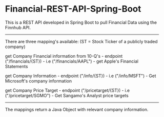 # Financial-REST-API-Spring-Boot

This is a REST API developed in Spring Boot to pull Financial Data using the Finnhub API.
______________________________________________________________________________________________________________________________



There are three mapping's available: (ST = Stock Ticker of a publicly traded company)




get Company Financial information from 10-Q's - endpoint ("/financials/{ST}) - i.e ("/financials/AAPL") - get Apple's Financial Statements




get Company Information - endpoint ("/info/{ST}) - i.e ("/info/MSFT") - Get Microsoft's company information




get Company Price Target - endpoint ("/pricetarget/{ST}) - i.e ("/pricetarget/SGMO") - Get Sangamo's Analyst price targets



______________________________________________________________________________________________________________________________
The mappings return a Java Object with relevant company information.

